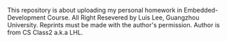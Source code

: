 This repository is about uploading my personal homework in Embedded-Development Course.
All Right Resevered by Luis Lee, Guangzhou University.
Reprints must be made with the author's permission.
Author is from CS Class2 a.k.a LHL.
